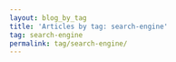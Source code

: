 ```yaml
---
layout: blog_by_tag
title: 'Articles by tag: search-engine'
tag: search-engine
permalink: tag/search-engine/
---
```

